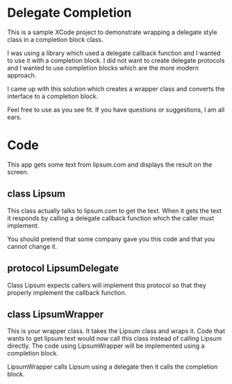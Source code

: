 # Delegate Completion
This is a sample XCode project to demonstrate wrapping a delegate style class in a completion block class.

I was using a library which used a delegate callback function and I wanted to use it
with a completion block. I did not want to create delegate protocols and I wanted 
to use completion blocks which are the more modern approach.

I came up with this solution which creates a wrapper class and converts
the interface to a completion block. 

Feel free to use as you see fit.  If you have questions or suggestions, I am all ears.

# Code
This app gets some text from lipsum.com and displays the result on the screen.

## class Lipsum
This class actually talks to lipsum.com to get the text. When it gets the text
it responds by calling a delegate callback function which the caller must 
implement.

You should pretend that some company gave you this code and that you cannot change it.

## protocol LipsumDelegate
Class Lipsum expects callers will implement this protocol so that they properly implement 
the callback function.

## class LipsumWrapper
This is your wrapper class. It takes the Lipsum class and wraps it. Code that wants
to get lipsum text would now call this class instead of calling Lipsum directly.
The code using LipsumWrapper will be implemented using a completion block.

LipsumWrapper calls Lipsum using a delegate then it calls the completion block.

